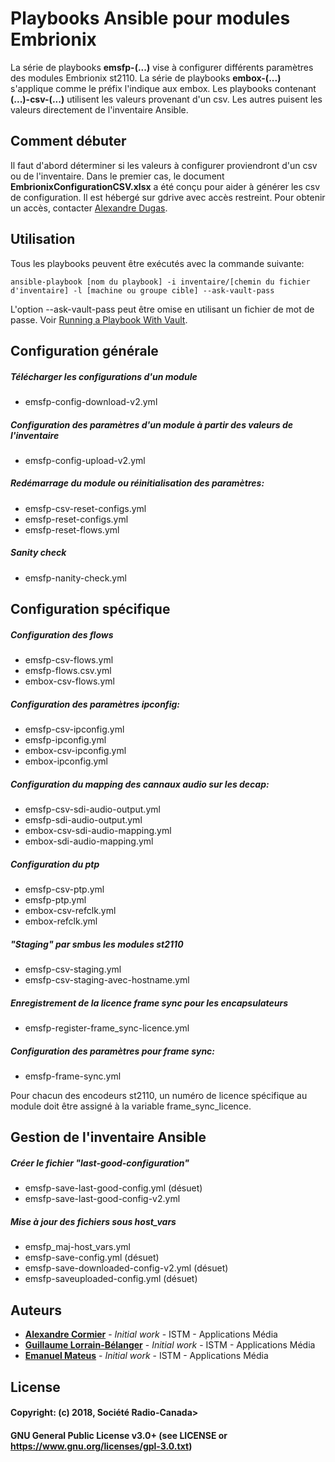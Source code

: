 # Playbooks Ansible pour modules Embrionix

La série de playbooks **emsfp-(...)** vise à configurer différents paramètres des modules Embrionix st2110. La série de playbooks **embox-(...)** s'applique comme le préfix l'indique aux embox. Les playbooks contenant **(...)-csv-(...)** utilisent les valeurs provenant d'un csv. Les autres puisent les valeurs directement de l'inventaire Ansible.

## Comment débuter

Il faut d'abord déterminer si les valeurs à configurer proviendront d'un csv ou de l'inventaire. Dans le premier cas, le document **EmbrionixConfigurationCSV.xlsx** a été conçu pour aider à générer les csv de configuration. Il est hébergé sur gdrive avec accès restreint. Pour obtenir un accès, contacter [Alexandre Dugas](mailto:alexandre.dugas@radio-canada.ca).

## Utilisation

Tous les playbooks peuvent être exécutés avec la commande suivante:

`ansible-playbook [nom du playbook] -i inventaire/[chemin du fichier d'inventaire] -l [machine ou groupe cible] --ask-vault-pass`

L'option --ask-vault-pass peut être omise en utilisant un fichier de mot de passe. Voir [Running a Playbook With Vault](https://docs.ansible.com/ansible/latest/user_guide/playbooks_vault.html#running-a-playbook-with-vault).

## Configuration générale

##### Télécharger les configurations d'un module
* emsfp-config-download-v2.yml

##### Configuration des paramètres d'un module à partir des valeurs de l'inventaire
* emsfp-config-upload-v2.yml

##### Redémarrage du module ou réinitialisation des paramètres:
* emsfp-csv-reset-configs.yml
* emsfp-reset-configs.yml
* emsfp-reset-flows.yml

##### Sanity check
* emsfp-nanity-check.yml

## Configuration spécifique

##### Configuration des flows
* emsfp-csv-flows.yml
* emsfp-flows.csv.yml
* embox-csv-flows.yml

##### Configuration des paramètres ipconfig:
* emsfp-csv-ipconfig.yml
* emsfp-ipconfig.yml
* embox-csv-ipconfig.yml
* embox-ipconfig.yml

##### Configuration du mapping des cannaux audio sur les decap:
* emsfp-csv-sdi-audio-output.yml
* emsfp-sdi-audio-output.yml
* embox-csv-sdi-audio-mapping.yml
* embox-sdi-audio-mapping.yml

##### Configuration du ptp
* emsfp-csv-ptp.yml
* emsfp-ptp.yml
* embox-csv-refclk.yml
* embox-refclk.yml

##### "Staging" par smbus les modules st2110
* emsfp-csv-staging.yml
* emsfp-csv-staging-avec-hostname.yml

##### Enregistrement de la licence frame sync pour les encapsulateurs
* emsfp-register-frame_sync-licence.yml

##### Configuration des paramètres pour frame sync:
* emsfp-frame-sync.yml

Pour chacun des encodeurs st2110, un numéro de licence spécifique au module doit être assigné à la variable frame_sync_licence.

## Gestion de l'inventaire Ansible

##### Créer le fichier "last-good-configuration"
* emsfp-save-last-good-config.yml (désuet)
* emsfp-save-last-good-config-v2.yml

##### Mise à jour des fichiers sous host_vars
* emsfp_maj-host_vars.yml
* emsfp-save-config.yml (désuet)
* emsfp-save-downloaded-config-v2.yml (désuet)
* emsfp-saveuploaded-config.yml (désuet)

## Auteurs

* **[Alexandre Cormier](mailto:alexandre.cormier@radio-canada.ca)** - *Initial work* - ISTM - Applications Média
* **[Guillaume Lorrain-Bélanger](mailto:guillaume.lorrain-belanger@radio-canada.ca)** - *Initial work* - ISTM - Applications Média
* **[Emanuel Mateus](mailto:emanuel.mateus@cbc.ca)** - *Initial work* - ISTM - Applications Média

## License

#### Copyright: (c) 2018, Société Radio-Canada>
#### GNU General Public License v3.0+ (see LICENSE or https://www.gnu.org/licenses/gpl-3.0.txt)